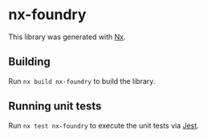 # nx-foundry

This library was generated with [Nx](https://nx.dev).

## Building

Run `nx build nx-foundry` to build the library.

## Running unit tests

Run `nx test nx-foundry` to execute the unit tests via [Jest](https://jestjs.io).
